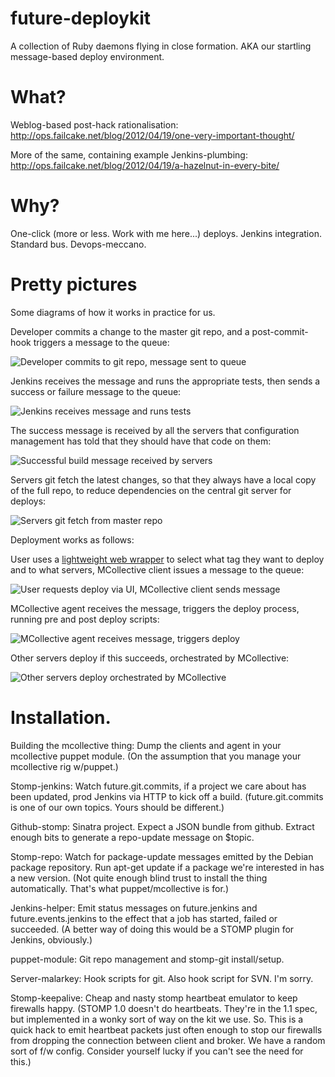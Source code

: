 future-deploykit
================

A collection of Ruby daemons flying in close formation. AKA our startling message-based deploy environment.


What?
=====

Weblog-based post-hack rationalisation: http://ops.failcake.net/blog/2012/04/19/one-very-important-thought/

More of the same, containing example Jenkins-plumbing: http://ops.failcake.net/blog/2012/04/19/a-hazelnut-in-every-bite/
 

Why?
====

One-click (more or less. Work with me here...) deploys. Jenkins integration. Standard bus. Devops-meccano.

Pretty pictures
===============

Some diagrams of how it works in practice for us.

Developer commits a change to the master git repo, and a post-commit-hook triggers a message to the queue:

![Developer commits to git repo, message sent to queue](http://slack.org.uk/images/Future-DeployKit/Step_1.png "Step 1")

Jenkins receives the message and runs the appropriate tests, then sends a success or failure message to the queue:

![Jenkins receives message and runs tests](http://slack.org.uk/images/Future-DeployKit/Step_2.png "Step 2")

The success message is received by all the servers that configuration management has told that they should have that code on them:

![Successful build message received by servers](http://slack.org.uk/images/Future-DeployKit/Step_3.png "Step 3")

Servers git fetch the latest changes, so that they always have a local copy of the full repo, to reduce dependencies on the central git server for deploys:

![Servers git fetch from master repo](http://slack.org.uk/images/Future-DeployKit/Step_4.png "Step 4")

Deployment works as follows:

User uses a [lightweight web wrapper](https://github.com/FuturePublishing/deploykit-frontend) to select what tag they want to deploy and to what servers, MCollective client issues a message to the queue:

![User requests deploy via UI, MCollective client sends message](http://slack.org.uk/images/Future-DeployKit/Deploy_1.png "Deploy Step 1")

MCollective agent receives the message, triggers the deploy process, running pre and post deploy scripts:

![MCollective agent receives message, triggers deploy](http://slack.org.uk/images/Future-DeployKit/Deploy_2.png "Deploy Step 2")

Other servers deploy if this succeeds, orchestrated by MCollective:

![Other servers deploy orchestrated by MCollective](http://slack.org.uk/images/Future-DeployKit/Deploy_3.png "Deploy Step 3")

Installation.
=============

Building the mcollective thing: Dump the clients and agent in your mcollective puppet module.
  (On the assumption that you manage your mcollective rig w/puppet.)

Stomp-jenkins: Watch future.git.commits, if a project we care about has been updated, prod Jenkins via HTTP to kick off a build.
  (future.git.commits is one of our own topics. Yours should be different.)

Github-stomp: Sinatra project. Expect a JSON bundle from github. Extract enough bits to generate a repo-update message on $topic.

Stomp-repo: Watch for package-update messages emitted by the Debian package repository. Run apt-get update if a package we're 
  interested in has a new version. (Not quite enough blind trust to install the thing automatically. That's what puppet/mcollective is for.)

Jenkins-helper: Emit status messages on future.jenkins and future.events.jenkins to the effect that a job has started, failed or succeeded.
  (A better way of doing this would be a STOMP plugin for Jenkins, obviously.)

puppet-module: Git repo management and stomp-git install/setup.

Server-malarkey: Hook scripts for git. Also hook script for SVN. I'm sorry.

Stomp-keepalive: Cheap and nasty stomp heartbeat emulator to keep firewalls happy.
  (STOMP 1.0 doesn't do heartbeats. They're in the 1.1 spec, but implemented in a wonky sort of way
  on the kit we use. So. This is a quick hack to emit heartbeat packets just often enough to stop
  our firewalls from dropping the connection between client and broker. We have a random sort of
  f/w config. Consider yourself lucky if you can't see the need for this.)

